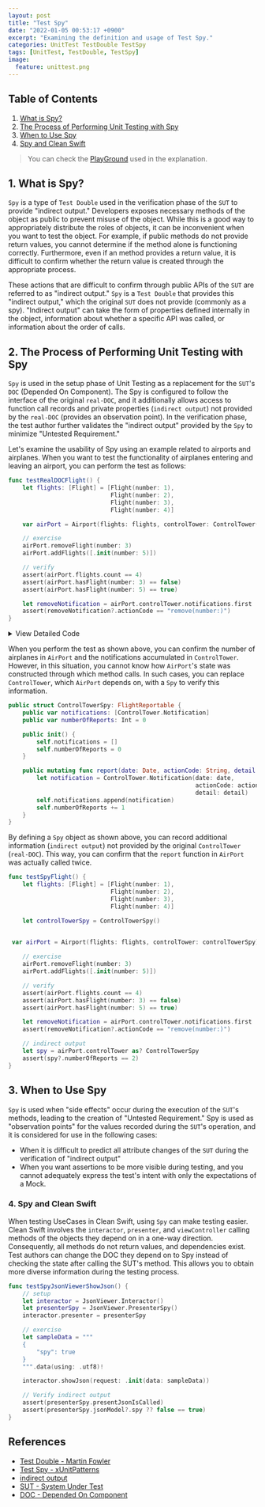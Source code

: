 ```yaml
---
layout: post
title: "Test Spy"
date: "2022-01-05 00:53:17 +0900"
excerpt: "Examining the definition and usage of Test Spy."
categories: UnitTest TestDouble TestSpy
tags: [UnitTest, TestDouble, TestSpy]
image:
  feature: unittest.png
---
```


## Table of Contents

1. [What is Spy?](./test_spy#1-what-is-spy)
1. [The Process of Performing Unit Testing with Spy](./test_spy#2-the-process-of-performing-unit-testing-with-spy)
1. [When to Use Spy](./test_spy#3-when-to-use-spy)
1. [Spy and Clean Swift](./test_spy#4-spy-and-clean-swift)
    
> You can check the [PlayGround](https://github.com/hcn1519/TestDoublePlayGround) used in the explanation.

## 1. What is Spy?

`Spy` is a type of `Test Double` used in the verification phase of the `SUT` to provide "indirect output." Developers exposes necessary methods of the object as public to prevent misuse of the object. While this is a good way to appropriately distribute the roles of objects, it can be inconvenient when you want to test the object. For example, if public methods do not provide return values, you cannot determine if the method alone is functioning correctly. Furthermore, even if an method provides a return value, it is difficult to confirm whether the return value is created through the appropriate process.

These actions that are difficult to confirm through public APIs of the `SUT` are referred to as "indirect output." `Spy` is a `Test Double` that provides this "indirect output," which the original `SUT` does not provide (commonly as a spy). "Indirect output" can take the form of properties defined internally in the object, information about whether a specific API was called, or information about the order of calls.

## 2. The Process of Performing Unit Testing with Spy

`Spy` is used in the setup phase of Unit Testing as a replacement for the `SUT`'s `DOC` (Depended On Component). The Spy is configured to follow the interface of the original `real-DOC`, and it additionally allows access to function call records and private properties (`indirect output`) not provided by the `real-DOC` (provides an observation point). In the verification phase, the test author further validates the "indirect output" provided by the `Spy` to minimize "Untested Requirement."

Let's examine the usability of Spy using an example related to airports and airplanes. When you want to test the functionality of airplanes entering and leaving an airport, you can perform the test as follows:

```swift
func testRealDOCFlight() {
    let flights: [Flight] = [Flight(number: 1),
                             Flight(number: 2),
                             Flight(number: 3),
                             Flight(number: 4)]

    var airPort = Airport(flights: flights, controlTower: ControlTower())

    // exercise
    airPort.removeFlight(number: 3)
    airPort.addFlights([.init(number: 5)])

    // verify
    assert(airPort.flights.count == 4)
    assert(airPort.hasFlight(number: 3) == false)
    assert(airPort.hasFlight(number: 5) == true)

    let removeNotification = airPort.controlTower.notifications.first
    assert(removeNotification?.actionCode == "remove(number:)")
}
```

<details>
    <summary>View Detailed Code</summary>

{% highlight swift %}
import Foundation

public struct Flight {
    public let number: Int

    public init(number: Int) {
        self.number = number
    }
}

public protocol FlightManagable {
    var flights: [Flight] { get set }
    var controlTower: FlightReportable { get set }
    mutating func removeFlight(number: Int)
    func hasFlight(number: Int) -> Bool
}

public protocol FlightReportable {
    var notifications: [ControlTower.Notification] { get }
    mutating func report(date: Date, actionCode: String, detail: Any?)
}

public struct ControlTower: FlightReportable {
    public struct Notification {
        public var date: Date
        public var actionCode: String
        public var detail: Any?
    }

    public var notifications: [ControlTower.Notification] = []

    public init() {
        self.notifications = []
    }

    public mutating func report(date: Date, actionCode: String, detail: Any?) {
        let notification = ControlTower.Notification(date: date, actionCode: actionCode, detail: detail)
        self.notifications.append(notification)
    }
}

public struct Airport: FlightManagable {
    public var flights: [Flight] = []
    public var controlTower: FlightReportable

    public init(flights: [Flight], controlTower: FlightReportable) {
        self.flights = flights
        self.controlTower = controlTower
    }

    public mutating func addFlights(_ flights: [Flight]) {
        self.flights.append(contentsOf: flights)
        controlTower.report(date: Date(), actionCode: "add(flights:)", detail: nil)
    }

    public mutating func removeFlight(number: Int) {
        let filteredFlight = flights.filter { $0.number != number }
        self.flights = filteredFlight
        controlTower.report(date: Date(), actionCode: "remove(number:)", detail: number)
    }

    public func hasFlight(number: Int) -> Bool {
        return flights.contains(where: { $0.number == number })
    }
}
{% endhighlight %}

</details>

When you perform the test as shown above, you can confirm the number of airplanes in `AirPort` and the notifications accumulated in `ControlTower`. However, in this situation, you cannot know how `AirPort`'s state was constructed through which method calls. In such cases, you can replace `ControlTower`, which `AirPort` depends on, with a `Spy` to verify this information.

```swift
public struct ControlTowerSpy: FlightReportable {
    public var notifications: [ControlTower.Notification]
    public var numberOfReports: Int = 0

    public init() {
        self.notifications = []
        self.numberOfReports = 0
    }

    public mutating func report(date: Date, actionCode: String, detail: Any?) {
        let notification = ControlTower.Notification(date: date,
                                                     actionCode: actionCode,
                                                     detail: detail)
        self.notifications.append(notification)
        self.numberOfReports += 1
    }
}
```

By defining a `Spy` object as shown above, you can record additional information (`indirect output`) not provided by the original `ControlTower` (`real-DOC`). This way, you can confirm that the `report` function in `AirPort` was actually called twice.

```swift
func testSpyFlight() {
    let flights: [Flight] = [Flight(number: 1),
                             Flight(number: 2),
                             Flight(number: 3),
                             Flight(number: 4)]

    let controlTowerSpy = ControlTowerSpy()
   

 var airPort = Airport(flights: flights, controlTower: controlTowerSpy)

    // exercise
    airPort.removeFlight(number: 3)
    airPort.addFlights([.init(number: 5)])

    // verify
    assert(airPort.flights.count == 4)
    assert(airPort.hasFlight(number: 3) == false)
    assert(airPort.hasFlight(number: 5) == true)

    let removeNotification = airPort.controlTower.notifications.first
    assert(removeNotification?.actionCode == "remove(number:)")

    // indirect output
    let spy = airPort.controlTower as? ControlTowerSpy
    assert(spy?.numberOfReports == 2)
}
```

## 3. When to Use Spy

`Spy` is used when "side effects" occur during the execution of the `SUT`'s methods, leading to the creation of "Untested Requirement." Spy is used as "observation points" for the values recorded during the `SUT`'s operation, and it is considered for use in the following cases:

- When it is difficult to predict all attribute changes of the `SUT` during the verification of "indirect output"
- When you want assertions to be more visible during testing, and you cannot adequately express the test's intent with only the expectations of a Mock.

### 4. Spy and Clean Swift

When testing UseCases in Clean Swift, using `Spy` can make testing easier. Clean Swift involves the `interactor`, `presenter`, and `viewController` calling methods of the objects they depend on in a one-way direction. Consequently, all methods do not return values, and dependencies exist. Test authors can change the DOC they depend on to Spy instead of checking the state after calling the SUT's method. This allows you to obtain more diverse information during the testing process.

```swift
func testSpyJsonViewerShowJson() {
    // setup
    let interactor = JsonViewer.Interactor()
    let presenterSpy = JsonViewer.PresenterSpy()
    interactor.presenter = presenterSpy

    // exercise
    let sampleData = """
    {
        "spy": true
    }
    """.data(using: .utf8)!

    interactor.showJson(request: .init(data: sampleData))

    // Verify indirect output
    assert(presenterSpy.presentJsonIsCalled)
    assert(presenterSpy.jsonModel?.spy ?? false == true)
}
```

## References

- [Test Double - Martin Fowler](https://martinfowler.com/bliki/TestDouble.html)
- [Test Spy - xUnitPatterns](http://xunitpatterns.com/Test%20Spy.html)
- [indirect output](http://xunitpatterns.com/indirect%20output.html)
- [SUT - System Under Test](http://xunitpatterns.com/SUT.html)
- [DOC - Depended On Component](http://xunitpatterns.com/DOC.html)